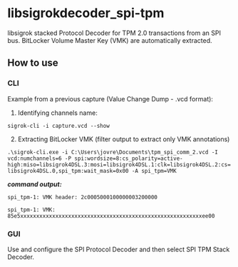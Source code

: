 # libsigrokdecoder_spi-tpm

libsigrok stacked Protocol Decoder for TPM 2.0 transactions from an SPI bus.
BitLocker Volume Master Key (VMK) are automatically extracted.

## How to use

### CLI

Example from a previous capture (Value Change Dump - .vcd format):

1. Identifying channels name:

`sigrok-cli -i capture.vcd --show`

2. Extracting BitLocker VMK (filter output to extract only VMK annotations)

`.\sigrok-cli.exe -i C:\Users\jovre\Documents\tpm_spi_comm_2.vcd -I vcd:numchannels=6 -P spi:wordsize=8:cs_polarity=active-high:miso=libsigrok4DSL.3:mosi=libsigrok4DSL.1:clk=libsigrok4DSL.2:cs=libsigrok4DSL.0,spi_tpm:wait_mask=0x00 -A spi_tpm=VMK`

***command output:***

`spi_tpm-1: VMK header: 2c0005000100000003200000`

`spi_tpm-1: VMK: 85e5xxxxxxxxxxxxxxxxxxxxxxxxxxxxxxxxxxxxxxxxxxxxxxxxxxxxxxxxxee00`

### GUI

Use and configure the SPI Protocol Decoder and then select SPI TPM Stack Decoder.